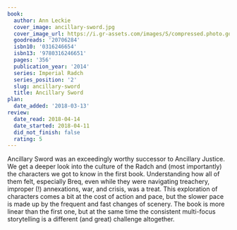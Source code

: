 ```yaml
---
book:
  author: Ann Leckie
  cover_image: ancillary-sword.jpg
  cover_image_url: https://i.gr-assets.com/images/S/compressed.photo.goodreads.com/books/1413464739l/20706284._SX98_.jpg
  goodreads: '20706284'
  isbn10: '0316246654'
  isbn13: '9780316246651'
  pages: '356'
  publication_year: '2014'
  series: Imperial Radch
  series_position: '2'
  slug: ancillary-sword
  title: Ancillary Sword
plan:
  date_added: '2018-03-13'
review:
  date_read: 2018-04-14
  date_started: 2018-04-11
  did_not_finish: false
  rating: 5
---
```


Ancillary Sword was an exceedingly worthy successor to Ancillary Justice. We get a deeper look into the culture of the Radch and (most importantly) the characters we got to know in the first book. Understanding how all of them felt, especially Breq, even while they were navigating treachery, improper (!) annexations, war, and crisis, was a treat. This exploration of characters comes a bit at the cost of action and pace, but the slower pace is made up by the frequent and fast changes of scenery. The book is more linear than the first one, but at the same time the consistent multi-focus storytelling is a different (and great) challenge altogether.

